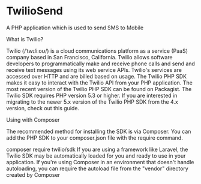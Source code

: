 # TwilioSend
A PHP application which is used to send SMS to Mobile 

What is Twilio?

Twilio (/ˈtwɪliːoʊ/) is a cloud communications platform as a service (PaaS) company based in San Francisco, California. Twilio allows software developers to programmatically make and receive phone calls and send and receive text messages using its web service APIs. Twilio's services are accessed over HTTP and are billed based on usage.
The Twilio PHP SDK makes it easy to interact with the Twilio API from your PHP application. The most recent version of the Twilio PHP SDK can be found on Packagist. The Twilio SDK requires PHP version 5.3 or higher. If you are interested in migrating to the newer 5.x version of the Twilio PHP SDK from the 4.x version, check out this guide.

Using with Composer

The recommended method for installing the SDK is via Composer. You can add the PHP SDK to your composer.json file with the require command.

composer require twilio/sdk
If you are using a framework like Laravel, the Twilio SDK may be automatically loaded for you and ready to use in your application. If you're using Composer in an environment that doesn't handle autoloading, you can require the autoload file from the "vendor" directory created by Composer
 
